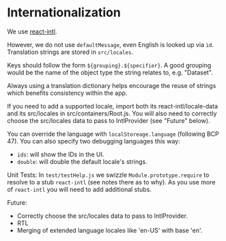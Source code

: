 # Internationalization

We use [react-intl](https://github.com/yahoo/react-intl).

However, we do not use `defaultMessage`, even English is looked up via `id`.
Translation strings are stored in `src/locales`.

Keys should follow the form `${grouping}.${specifier}`.
A good grouping would be the name of the object type the string relates to, e.g. "Dataset".

Always using a translation dictionary helps encourage the reuse of strings which benefits consistency within the app.

If you need to add a supported locale, import both its react-intl/locale-data and its src/locales in src/containers/Root.js.
You will also need to correctly choose the src/locales data to pass to IntlProvider (see "Future" below).

You can override the language with `localStoreage.language` (following BCP 47).
You can also specify two debugging languages this way:

- `ids`: will show the IDs in the UI.
- `double`: will double the default locale's strings.

Unit Tests:
In `test/testHelp.js` we swizzle `Module.prototype.require` to resolve to a stub `react-intl` (see notes there as to why).
As you use more of `react-intl` you will need to add additional stubs.

Future:

- Correctly choose the src/locales data to pass to IntlProvider.
- RTL
- Merging of extended language locales like 'en-US' with base 'en'.
